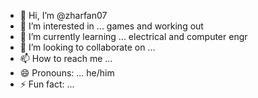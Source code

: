 - 👋 Hi, I’m @zharfan07
- 👀 I’m interested in ... games and working out
- 🌱 I’m currently learning ... electrical and computer engr
- 💞️ I’m looking to collaborate on ...
- 📫 How to reach me ...
- 😄 Pronouns: ... he/him
- ⚡ Fun fact: ...

<!---
zharfan07/zharfan07 is a ✨ special ✨ repository because its `README.md` (this file) appears on your GitHub profile.
You can click the Preview link to take a look at your changes.
--->
